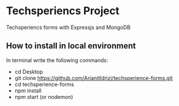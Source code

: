 
# Techsperiencs Project
Techsperiencs forms with Expressjs and MongoDB
## How to install in local environment
In terminal write the following commands:

* cd Desktop
* git clone https://github.com/ArianitIdrizi/techsperience-forms.git
* cd techsperience-forms
* npm install
* npm start (or nodemon)

